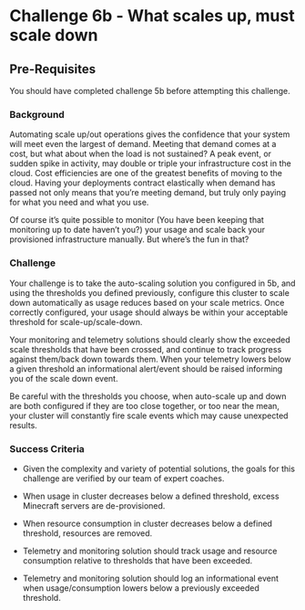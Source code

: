 # Challenge 6b - What scales up, must scale down

## Pre-Requisites

You should have completed challenge 5b before attempting this challenge.

### Background

Automating scale up/out operations gives the confidence that your system will meet even the largest of demand. Meeting that demand comes at a cost, but what about when the load is not sustained? A peak event, or sudden spike in activity, may double or triple your infrastructure cost in the cloud. Cost efficiencies are one of the greatest benefits of moving to the cloud. Having your deployments contract elastically when demand has passed not only means that you’re meeting demand, but truly only paying for what you need and what you use.

Of course it’s quite possible to monitor (You have been keeping that monitoring up to date haven’t you?) your usage and scale back your provisioned infrastructure manually. But where’s the fun in that?

### Challenge

Your challenge is to take the auto-scaling solution you configured in 5b, and using the thresholds you defined previously, configure this cluster to scale down automatically as usage reduces based on your scale metrics. Once correctly configured, your usage should always be within your acceptable threshold for scale-up/scale-down.

Your monitoring and telemetry solutions should clearly show the exceeded scale thresholds that have been crossed, and continue to track progress against them/back down towards them. When your telemetry lowers below a given threshold an informational alert/event should be raised informing you of the scale down event.

Be careful with the thresholds you choose, when auto-scale up and down are both configured if they are too close together, or too near the mean, your cluster will constantly fire scale events which may cause unexpected results.

### Success Criteria

 - Given the complexity and variety of potential solutions, the goals for this challenge are verified by our team of expert coaches.
   
-  When usage in cluster decreases below a defined threshold, excess Minecraft servers are de-provisioned.
   
- When resource consumption in cluster decreases below a defined threshold, resources are removed.
   
- Telemetry and monitoring solution should track usage and resource consumption relative to thresholds that have been exceeded.
   
- Telemetry and monitoring solution should log an informational event when usage/consumption lowers below a previously exceeded threshold.
